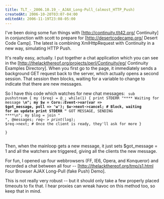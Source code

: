 ```yaml
---
title: TLT_-_2006.10.19_-_AJAX_Long-Pull_(almost_HTTP_Push)
createdAt: 2006-10-20T03:07-04:00
editedAt: 2006-11-19T23:08-05:00
---
```


I've been doing some fun things with [http://continuity.tlt42.org/ Continuity] in conjunction with scott to prepare for [http://desertcodecamp.org/ Desert Code Camp]. The latest is combining XmlHttpRequest with Continuity in a new way, simulating HTTP Push.

It's really easy, actually. I put together a chat application which you can see in the [http://thelackthereof.org/projects/perl/Continuity/eg/ Continuity Examples Directory]. When you first go to the page, it immediately sends a background GET request back to the server, which actually opens a second session. That session then blocks, waiting for a variable to change to indicate that there are new messages.

So I have this code which watches for new chat messages:
<code>
sub pushstream {
  my ($req) = @_;
  while(1) {
    print STDERR "**** Waiting for message ****\n";
    my $w = Coro::Event->var(var => \$got_message, poll => 'w');
    $w->next->cancel; # Block, waiting for an update
    print STDERR "**** GOT MESSAGE, SENDING ****\n";
    my $log = join "<br>", @messages;
    $req->print($log);
    $req->next; # Once the client is ready, they'll ask for more
  }       
}       
</code>

Then, when the mainloop gets a new message, it just sets $got_message = 1 and all the watchers are triggered, giving all the clients the new message.

For fun, I opened up four webbrowsers (FF, IE6, Opera, and Konqueror) and recorded a chat between all four -- [http://thelackthereof.org/tmp/s1.html Four Browser AJAX Long-Pull (fake Push) Demo].

This is not really very robust -- but it should only take a few properly placed timeouts to fix that. I hear proxies can wreak havoc on this method too, so keep that in mind.

